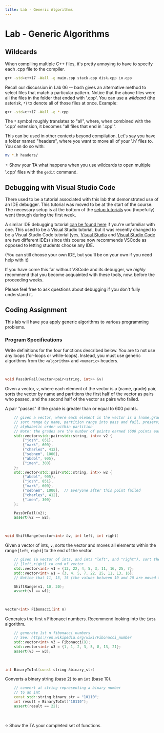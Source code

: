 ```yaml
---
title: Lab - Generic Algorithms
---
```


# Lab - Generic Algorithms

## Wildcards

When compiling multiple C++ files, it's pretty annoying to have to specify each .cpp file to the compiler.

```bash
g++ -std=c++17 -Wall -g main.cpp stack.cpp disk.cpp io.cpp
```

Recall our discussion in Lab 06 -- bash gives an alternative method to select files that match a particular pattern. Notice that the above files were all the files in the folder that ended with '.cpp'. You can use a _wildcard_ (the asterisk, `*`) to denote all of those files at once. Example:

```bash
g++ -std=c++17 -Wall -g *.cpp
```

The `*` symbol roughly translates to "all", where, when combined with the '.cpp' extension, it becomes "all files that end in '.cpp'".

This can be used in other contexts beyond compilation. Let's say you have a folder named "headers", where you want to move all of your '.h' files to. You can do so with:

```bash
mv *.h headers/
```

⭐ Show your TA what happens when you use wildcards to open multiple '.cpp' files with the `gedit` command.

## Debugging with Visual Studio Code

There used to be a tutorial associated with this lab that demonstrated use of an IDE debugger. This tutorial was moved to be at the start of the course. The necessary setup is at the bottom of the [setup tutorials](https://cse232-msu.github.io/CSE232/setup.html) you (hopefully) went through during the first week.

A similar IDE debugging tutorial [can be found here](https://cse232-msu.github.io/CSE232/debugging_guide.html) if you're unfamiliar with one. This used to be a Visual Studio tutorial, but it was recently changed to be a Visual Studio Code tutorial (yes, [Visual Studio](https://visualstudio.microsoft.com/) and [Visual Studio Code](https://code.visualstudio.com/) are two different IDEs) since this course now recommends VSCode as opposed to letting students choose any IDE. 

(You can still choose your own IDE, but you'll be on your own if you need help with it)

If you have come this far without VSCode and its debugger, we _highly_ recommend that you become acquainted with these tools, now, before the proceeding weeks. 

Please feel free to ask questions about debugging if you don't fully understand it.

## Coding Assignment

This lab will have you apply generic algorithms to various programming problems.

### Program Specifications

Write definitions for the four functions described below. You are to not use any loops (for-loops or while-loops). Instead, you must use generic algorithms from the `<algorithm>` and `<numeric>` headers.

&nbsp;

```c++
void PassOrFail(vector<pair<string, int>> &v)
```

Given a vector, `v`, where each element of the vector is a (name, grade) pair, sorts the vector by name and partitions the first half of the vector as pairs who passed, and the second half of the vector as pairs who failed.

A pair "passes" if the grade is greater than or equal to 600 points.

```c++
    // given a vector, where each element in the vector is a [name,grade] pair
    // sort range by name, partition range into pass and fail, preserving
    // alphabetic order within partition
    // Note: the grades are the number of points earned (600 points earns a passing grade)
    std::vector<std::pair<std::string, int>> v2 {
        {"josh", 851},
        {"mark", 600},
        {"charles", 412},
        {"sebnem", 1000},
        {"abdol", 905},
        {"imen", 300}
    };
    std::vector<std::pair<std::string, int>> w2 { 
        {"abdol", 905}, 
        {"josh", 851}, 
        {"mark", 600}, 
        {"sebnem", 1000},  // Everyone after this point failed
        {"charles", 412}, 
        {"imen", 300}
    };

    PassOrFail(v2);
    assert(v2 == w2);
```


&nbsp;

```c++
void ShiftRange(vector<int> &v, int left, int right)
```

Given a vector of ints, `v`, sorts the vector and moves all elements within the range [`left`, `right`] to the end of the vector.

```c++
    // given (a vector of ints, and ints "left", and "right"), sort the vector, rotate all numbers in the range
    // [left,right] to end of vector
    std::vector<int> v1 = {13, 22, 4, 5, 3, 11, 16, 25, 7};
    std::vector<int> w1 = {3, 4, 5, 7, 22, 25, 11, 13, 16};
    // Notice that 11, 13, 15 (the values between 10 and 20 are moved to the end)

    ShiftRange(v1, 10, 20);
    assert(v1 == w1);
```

&nbsp;

```c++
vector<int> Fibonacci(int n)
```

Generates the first `n` Fibonacci numbers. Recommend looking into the `iota` algorithm.

```c++
    // generate 1st n fibonacci numbers
    // See: https://en.wikipedia.org/wiki/Fibonacci_number
    std::vector<int> v3 = Fibonacci(8);
    std::vector<int> w3 = {1, 1, 2, 3, 5, 8, 13, 21};
    assert(v3 == w3);
```

&nbsp;

```c++
int BinaryToInt(const string &binary_str)
```

Converts a binary string (base 2) to an `int` (base 10).

```c++
    // convert at string representing a binary number 
    // to an int
    const std::string binary_str = "10110";
    int result = BinaryToInt("10110");
    assert(result == 22);
```

&nbsp;

⭐ Show the TA your completed set of functions. 
